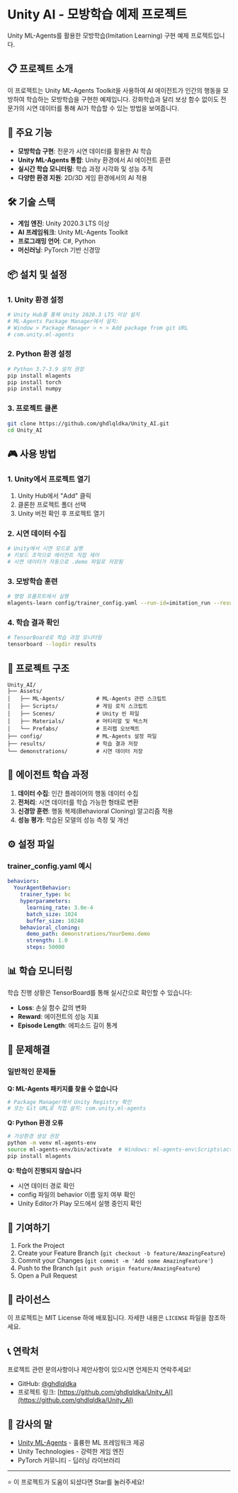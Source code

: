 # Unity AI - 모방학습 예제 프로젝트

Unity ML-Agents를 활용한 모방학습(Imitation Learning) 구현 예제 프로젝트입니다.

## 📋 프로젝트 소개

이 프로젝트는 Unity ML-Agents Toolkit을 사용하여 AI 에이전트가 인간의 행동을 모방하여 학습하는 모방학습을 구현한 예제입니다. 강화학습과 달리 보상 함수 없이도 전문가의 시연 데이터를 통해 AI가 학습할 수 있는 방법을 보여줍니다.

## 🚀 주요 기능

- **모방학습 구현**: 전문가 시연 데이터를 활용한 AI 학습
- **Unity ML-Agents 통합**: Unity 환경에서 AI 에이전트 훈련
- **실시간 학습 모니터링**: 학습 과정 시각화 및 성능 추적
- **다양한 환경 지원**: 2D/3D 게임 환경에서의 AI 적용

## 🛠️ 기술 스택

- **게임 엔진**: Unity 2020.3 LTS 이상
- **AI 프레임워크**: Unity ML-Agents Toolkit
- **프로그래밍 언어**: C#, Python
- **머신러닝**: PyTorch 기반 신경망

## 📦 설치 및 설정

### 1. Unity 환경 설정

```bash
# Unity Hub를 통해 Unity 2020.3 LTS 이상 설치
# ML-Agents Package Manager에서 설치:
# Window > Package Manager > + > Add package from git URL
# com.unity.ml-agents
```

### 2. Python 환경 설정

```bash
# Python 3.7-3.9 설치 권장
pip install mlagents
pip install torch
pip install numpy
```

### 3. 프로젝트 클론

```bash
git clone https://github.com/ghdlqldka/Unity_AI.git
cd Unity_AI
```

## 🎮 사용 방법

### 1. Unity에서 프로젝트 열기

1. Unity Hub에서 "Add" 클릭
2. 클론한 프로젝트 폴더 선택
3. Unity 버전 확인 후 프로젝트 열기

### 2. 시연 데이터 수집

```bash
# Unity에서 시연 모드로 실행
# 키보드 조작으로 에이전트 직접 제어
# 시연 데이터가 자동으로 .demo 파일로 저장됨
```

### 3. 모방학습 훈련

```bash
# 명령 프롬프트에서 실행
mlagents-learn config/trainer_config.yaml --run-id=imitation_run --resume
```

### 4. 학습 결과 확인

```bash
# TensorBoard로 학습 과정 모니터링
tensorboard --logdir results
```

## 📁 프로젝트 구조

```
Unity_AI/
├── Assets/
│   ├── ML-Agents/          # ML-Agents 관련 스크립트
│   ├── Scripts/            # 게임 로직 스크립트
│   ├── Scenes/             # Unity 씬 파일
│   ├── Materials/          # 머티리얼 및 텍스처
│   └── Prefabs/            # 프리팹 오브젝트
├── config/                 # ML-Agents 설정 파일
├── results/                # 학습 결과 저장
└── demonstrations/         # 시연 데이터 저장
```

## 🤖 에이전트 학습 과정

1. **데이터 수집**: 인간 플레이어의 행동 데이터 수집
2. **전처리**: 시연 데이터를 학습 가능한 형태로 변환
3. **신경망 훈련**: 행동 복제(Behavioral Cloning) 알고리즘 적용
4. **성능 평가**: 학습된 모델의 성능 측정 및 개선

## ⚙️ 설정 파일

### trainer_config.yaml 예시

```yaml
behaviors:
  YourAgentBehavior:
    trainer_type: bc
    hyperparameters:
      learning_rate: 3.0e-4
      batch_size: 1024
      buffer_size: 10240
    behavioral_cloning:
      demo_path: demonstrations/YourDemo.demo
      strength: 1.0
      steps: 50000
```

## 📊 학습 모니터링

학습 진행 상황은 TensorBoard를 통해 실시간으로 확인할 수 있습니다:

- **Loss**: 손실 함수 값의 변화
- **Reward**: 에이전트의 성능 지표
- **Episode Length**: 에피소드 길이 통계

## 🔧 문제해결

### 일반적인 문제들

**Q: ML-Agents 패키지를 찾을 수 없습니다**
```bash
# Package Manager에서 Unity Registry 확인
# 또는 Git URL로 직접 설치: com.unity.ml-agents
```

**Q: Python 환경 오류**
```bash
# 가상환경 생성 권장
python -m venv ml-agents-env
source ml-agents-env/bin/activate  # Windows: ml-agents-env\Scripts\activate
pip install mlagents
```

**Q: 학습이 진행되지 않습니다**
- 시연 데이터 경로 확인
- config 파일의 behavior 이름 일치 여부 확인
- Unity Editor가 Play 모드에서 실행 중인지 확인

## 🤝 기여하기

1. Fork the Project
2. Create your Feature Branch (`git checkout -b feature/AmazingFeature`)
3. Commit your Changes (`git commit -m 'Add some AmazingFeature'`)
4. Push to the Branch (`git push origin feature/AmazingFeature`)
5. Open a Pull Request

## 📄 라이선스

이 프로젝트는 MIT License 하에 배포됩니다. 자세한 내용은 `LICENSE` 파일을 참조하세요.

## 📞 연락처

프로젝트 관련 문의사항이나 제안사항이 있으시면 언제든지 연락주세요!

- GitHub: [@ghdlqldka](https://github.com/ghdlqldka)
- 프로젝트 링크: [https://github.com/ghdlqldka/Unity_AI](https://github.com/ghdlqldka/Unity_AI)

## 🙏 감사의 말

- [Unity ML-Agents](https://github.com/Unity-Technologies/ml-agents) - 훌륭한 ML 프레임워크 제공
- Unity Technologies - 강력한 게임 엔진
- PyTorch 커뮤니티 - 딥러닝 라이브러리

---

⭐ 이 프로젝트가 도움이 되셨다면 Star를 눌러주세요!

